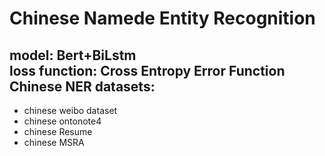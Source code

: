Chinese Namede Entity Recognition
==
model: Bert+BiLstm  
loss function: Cross Entropy Error Function<br>
Chinese NER datasets: 
----
*  chinese weibo dataset<br>
*  chinese ontonote4<br>
*  chinese Resume<br>
*  chinese MSRA<br>
